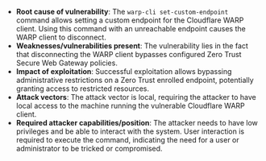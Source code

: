 - **Root cause of vulnerability**: The `warp-cli set-custom-endpoint` command allows setting a custom endpoint for the Cloudflare WARP client. Using this command with an unreachable endpoint causes the WARP client to disconnect.
- **Weaknesses/vulnerabilities present**: The vulnerability lies in the fact that disconnecting the WARP client bypasses configured Zero Trust Secure Web Gateway policies.
- **Impact of exploitation**: Successful exploitation allows bypassing administrative restrictions on a Zero Trust enrolled endpoint, potentially granting access to restricted resources.
- **Attack vectors**: The attack vector is local, requiring the attacker to have local access to the machine running the vulnerable Cloudflare WARP client.
- **Required attacker capabilities/position**: The attacker needs to have low privileges and be able to interact with the system. User interaction is required to execute the command, indicating the need for a user or administrator to be tricked or compromised.